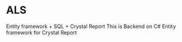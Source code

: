 # ALS
Entity framework + SQL + Crystal Report
This is Backend on C# Entity framework for Crystal Report
